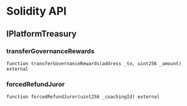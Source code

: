# Solidity API

## IPlatformTreasury

### transferGovernanceRewards

```solidity
function transferGovernanceRewards(address _to, uint256 _amount) external
```

### forcedRefundJuror

```solidity
function forcedRefundJuror(uint256 _coachingId) external
```

